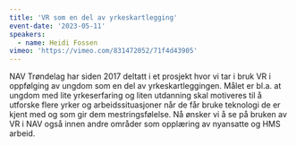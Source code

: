 ```yaml
---
title: 'VR som en del av yrkeskartlegging'
event-date: '2023-05-11'
speakers:
  - name: Heidi Fossen
vimeo: 'https://vimeo.com/831472052/71f4d43905'
---
```


NAV Trøndelag har siden 2017 deltatt i et prosjekt hvor vi tar i bruk VR i oppfølging av ungdom som en del av yrkeskartleggingen. Målet er bl.a. at ungdom med lite yrkeserfaring og liten utdanning skal motiveres til å utforske flere yrker og arbeidssituasjoner når de får bruke teknologi de er kjent med og som gir dem mestringsfølelse. Nå ønsker vi å se på bruken av VR i NAV også innen andre områder som opplæring av nyansatte og HMS arbeid.